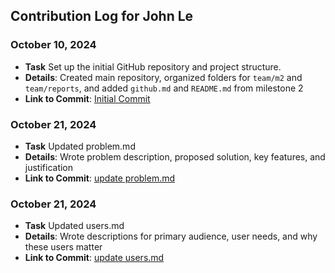 ## Contribution Log for John Le

### October 10, 2024
-   **Task** Set up the initial GitHub repository and project structure.
-   **Details**: Created main repository, organized folders for `team/m2` and `team/reports`, and added `github.md` and `README.md` from milestone 2
-   **Link to Commit**: [Initial Commit](https://github.com/johncle/CS326Team7/commit/e0175b059fea17f3896ce3f59d8f6f7b1ffac2ab)

### October 21, 2024
-   **Task** Updated problem.md
-   **Details**: Wrote problem description, proposed solution, key features, and justification
-   **Link to Commit**: [update problem.md](https://github.com/johncle/CS326Team7/commit/b23457f3797324eac858844615f7c51ba3308fb8)

### October 21, 2024
-   **Task** Updated users.md
-   **Details**: Wrote descriptions for primary audience, user needs, and why these users matter
-   **Link to Commit**: [update users.md](https://github.com/johncle/CS326Team7/commit/bc74cfcf82c27a65a7dbfad1c777fe599d15acd8)
